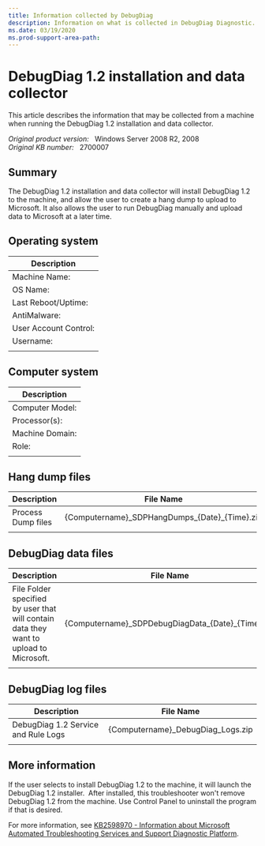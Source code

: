```yaml
---
title: Information collected by DebugDiag
description: Information on what is collected in DebugDiag Diagnostic.
ms.date: 03/19/2020
ms.prod-support-area-path:
---
```

# DebugDiag 1.2 installation and data collector

This article describes the information that may be collected from a machine when running the DebugDiag 1.2 installation and data collector.

_Original product version:_ &nbsp; Windows Server 2008 R2, 2008  
_Original KB number:_ &nbsp; 2700007

## Summary

The DebugDiag 1.2 installation and data collector will install DebugDiag 1.2 to the machine, and allow the user to create a hang dump to upload to Microsoft. It also allows the user to run DebugDiag manually and upload data to Microsoft at a later time.

## Operating system

|Description|
|-|
|Machine Name:|
|OS Name:|
|Last Reboot/Uptime:|
|AntiMalware:|
|User Account Control:|
|Username:|
||

## Computer system

|Description|
|-|
|Computer Model:|
|Processor(s):|
|Machine Domain:|
|Role:|
||

## Hang dump files

|Description|File Name|
|--|--|
|Process Dump files|{Computername}\_SDPHangDumps_{Date}_{Time}.zip|
|||

## DebugDiag data files

|Description| File Name |
|--|--|
|File Folder specified by user that will contain data they want to upload to Microsoft.|{Computername}\_SDPDebugDiagData_{Date}_{Time}.zip|
|||

## DebugDiag log files

|Description| File Name |
|--|--|
|DebugDiag 1.2 Service and Rule Logs|{Computername}_DebugDiag_Logs.zip|
|||

## More information

If the user selects to install DebugDiag 1.2 to the machine, it will launch the DebugDiag 1.2 installer.  After installed, this troubleshooter won't remove DebugDiag 1.2 from the machine. Use Control Panel to uninstall the program if that is desired.

For more information, see [KB2598970 - Information about Microsoft Automated Troubleshooting Services and Support Diagnostic Platform](https://support.microsoft.com/help/2598970).
